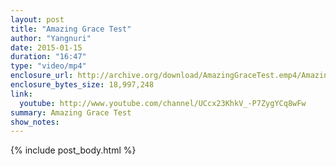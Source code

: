 ```yaml
---
layout: post
title: "Amazing Grace Test"
author: "Yangnuri"
date: 2015-01-15
duration: "16:47"
type: "video/mp4"
enclosure_url: http://archive.org/download/AmazingGraceTest.emp4/Amazing%20Grace-test.emp4.mp4
enclosure_bytes_size: 18,997,248
link:
  youtube: http://www.youtube.com/channel/UCcx23KhkV_-P7ZygYCq8wFw
summary: Amazing Grace Test
show_notes:
---
```


{% include post_body.html %}
